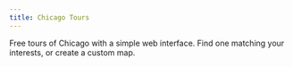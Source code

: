 ```yaml
---
title: Chicago Tours
---
```

Free tours of Chicago with a simple web interface. Find one matching your interests, or create a custom map.